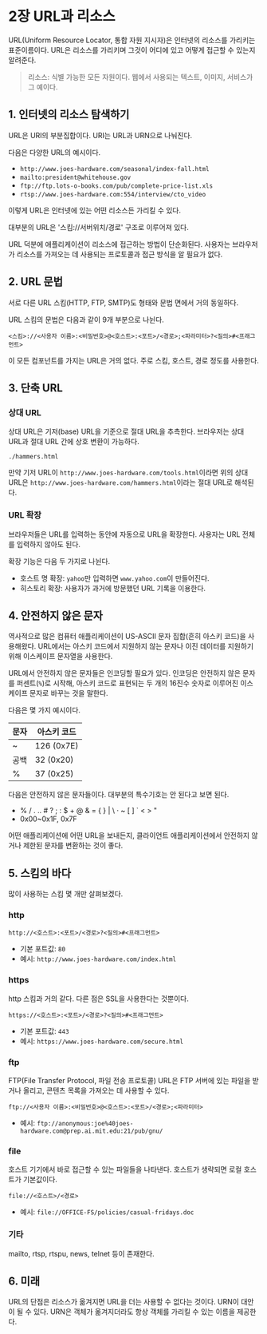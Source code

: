 # 2장 URL과 리소스

URL(Uniform Resource Locator, 통합 자원 지시자)은 인터넷의 리소스를 가리키는 표준이름이다. URL은 리소스를 가리키며 그것이 어디에 있고 어떻게 접근할 수 있는지 알려준다.

> 리소스: 식별 가능한 모든 자원이다. 웹에서 사용되는 텍스트, 이미지, 서비스가 그 예이다.

## 1. 인터넷의 리소스 탐색하기

URL은 URI의 부분집합이다. URI는 URL과 URN으로 나눠진다.

다음은 다양한 URL의 예시이다.

- `http://www.joes-hardware.com/seasonal/index-fall.html`
- `mailto:president@whitehouse.gov`
- `ftp://ftp.lots-o-books.com/pub/complete-price-list.xls`
- `rtsp://www.joes-hardware.com:554/interview/cto_video`

이렇게 URL은 인터넷에 있는 어떤 리소스든 가리킬 수 있다.

대부분의 URL은 '스킴://서버위치/경로' 구조로 이루어져 있다.

URL 덕분에 애플리케이션이 리소스에 접근하는 방법이 단순화된다. 사용자는 브라우저가 리소스를 가져오는 데 사용되는 프로토콜과 접근 방식을 알 필요가 없다.

## 2. URL 문법

서로 다른 URL 스킴(HTTP, FTP, SMTP)도 형태와 문법 면에서 거의 동일하다.

URL 스킴의 문법은 다음과 같이 9개 부분으로 나뉜다.

```
<스킴>://<사용자 이름>:<비밀번호>@<호스트>:<포트>/<경로>;<파라미터>?<질의>#<프래그먼트>
```

이 모든 컴포넌트를 가지는 URL은 거의 없다. 주로 스킴, 호스트, 경로 정도를 사용한다.

## 3. 단축 URL

### 상대 URL

상대 URL은 기저(base) URL을 기준으로 절대 URL을 추측한다. 브라우저는 상대 URL과 절대 URL 간에 상호 변환이 가능하다.

```
./hammers.html
```

만약 기저 URL이 `http://www.joes-hardware.com/tools.html`이라면 위의 상대 URL은 `http://www.joes-hardware.com/hammers.html`이라는 절대 URL로 해석된다.

### URL 확장

브라우저들은 URL를 입력하는 동안에 자동으로 URL을 확장한다. 사용자는 URL 전체를 입력하지 않아도 된다.

확장 기능은 다음 두 가지로 나뉜다.

- 호스트 명 확장: `yahoo`만 입력하면 `www.yahoo.com`이 만들어진다.
- 히스토리 확장: 사용자가 과거에 방문했던 URL 기록을 이용한다.

## 4. 안전하지 않은 문자

역사적으로 많은 컴퓨터 애플리케이션이 US-ASCⅡ 문자 집합(흔히 아스키 코드)을 사용해왔다. URL에서는 아스키 코드에서 지원하지 않는 문자나 이진 데이터를 지원하기 위해 이스케이프 문자열을 사용한다.

URL에서 안전하지 않은 문자들은 인코딩할 필요가 있다. 인코딩은 안전하지 않은 문자를 퍼센트(`%`)로 시작해, 아스키 코드로 표현되는 두 개의 16진수 숫자로 이루어진 이스케이프 문자로 바꾸는 것을 말한다.

다음은 몇 가지 예시이다.

| 문자 | 아스키 코드 |
| ---- | ----------- |
| ~    | 126 (0x7E)  |
| 공백 | 32 (0x20)   |
| %    | 37 (0x25)   |

다음은 안전하지 않은 문자들이다. 대부분의 특수기호는 안 된다고 보면 된다.

- % / . .. # ? ; : $ + @ & = { } | \ · ~ [ ] ` < > "
- 0x00~0x1F, 0x7F

어떤 애플리케이션에 어떤 URL을 보내든지, 클라이언트 애플리케이션에서 안전하지 않거나 제한된 문자를 변환하는 것이 좋다.

## 5. 스킴의 바다

많이 사용하는 스킴 몇 개만 살펴보겠다.

### http

```
http://<호스트>:<포트>/<경로>?<질의>#<프래그먼트>
```

- 기본 포트값: `80`
- 예시: `http://www.joes-hardware.com/index.html`

### https

http 스킴과 거의 같다. 다른 점은 SSL을 사용한다는 것뿐이다.

```
https://<호스트>:<포트>/<경로>?<질의>#<프래그먼트>
```

- 기본 포트값: `443`
- 예시: `https://www.joes-hardware.com/secure.html`

### ftp

FTP(File Transfer Protocol, 파일 전송 프로토콜) URL은 FTP 서버에 있는 파일을 받거나 올리고, 콘텐츠 목록을 가져오는 데 사용할 수 있다.

```
ftp://<사용자 이름>:<비밀번호>@<호스트>:<포트>/<경로>;<파라미터>
```

- 예시: `ftp://anonymous:joe%40joes-hardware.com@prep.ai.mit.edu:21/pub/gnu/`

### file

호스트 기기에서 바로 접근할 수 있는 파일들을 나타낸다. 호스트가 생략되면 로컬 호스트가 기본값이다.

```
file://<호스트>/<경로>
```

- 예시: `file://OFFICE-FS/policies/casual-fridays.doc`

### 기타

mailto, rtsp, rtspu, news, telnet 등이 존재한다.

## 6. 미래

URL의 단점은 리소스가 옮겨지면 URL을 더는 사용할 수 없다는 것이다. URN이 대안이 될 수 있다. URN은 객체가 옮겨지더라도 항상 객체를 가리킬 수 있는 이름을 제공한다.